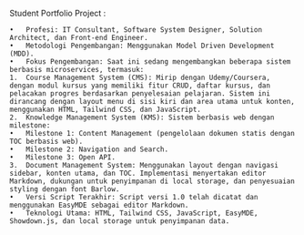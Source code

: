 Student Portfolio Project :

	•	Profesi: IT Consultant, Software System Designer, Solution Architect, dan Front-end Engineer.
	•	Metodologi Pengembangan: Menggunakan Model Driven Development (MDD).
	•	Fokus Pengembangan: Saat ini sedang mengembangkan beberapa sistem berbasis microservices, termasuk:
	1.	Course Management System (CMS): Mirip dengan Udemy/Coursera, dengan modul kursus yang memiliki fitur CRUD, daftar kursus, dan pelacakan progres berdasarkan penyelesaian pelajaran. Sistem ini dirancang dengan layout menu di sisi kiri dan area utama untuk konten, menggunakan HTML, Tailwind CSS, dan JavaScript.
	2.	Knowledge Management System (KMS): Sistem berbasis web dengan milestone:
	•	Milestone 1: Content Management (pengelolaan dokumen statis dengan TOC berbasis web).
	•	Milestone 2: Navigation and Search.
	•	Milestone 3: Open API.
	3.	Document Management System: Menggunakan layout dengan navigasi sidebar, konten utama, dan TOC. Implementasi menyertakan editor Markdown, dukungan untuk penyimpanan di local storage, dan penyesuaian styling dengan font Barlow.
	•	Versi Script Terakhir: Script versi 1.0 telah dicatat dan menggunakan EasyMDE sebagai editor Markdown.
	•	Teknologi Utama: HTML, Tailwind CSS, JavaScript, EasyMDE, Showdown.js, dan local storage untuk penyimpanan data.
